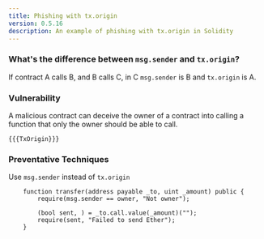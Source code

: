 ```yaml
---
title: Phishing with tx.origin
version: 0.5.16
description: An example of phishing with tx.origin in Solidity
---
```


### What's the difference between `msg.sender` and `tx.origin`?

If contract A calls B, and B calls C, in C `msg.sender` is B and `tx.origin` is A.

### Vulnerability

A malicious contract can deceive the owner of a contract into calling a
function that only the owner should be able to call.

```solidity
{{{TxOrigin}}}
```

### Preventative Techniques

Use `msg.sender` instead of `tx.origin`

```solidity
    function transfer(address payable _to, uint _amount) public {
        require(msg.sender == owner, "Not owner");

        (bool sent, ) = _to.call.value(_amount)("");
        require(sent, "Failed to send Ether");
    }
```
